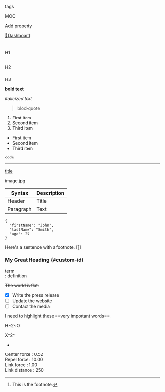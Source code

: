   
tags

MOC

Add property

[📝Dashboard](app://obsidian.md/%F0%9F%93%9DDashboard)

# 

H1

## 

H2

### 

H3

**bold text**

_italicized text_

> blockquote

1. First item
2. Second item
3. Third item

- First item
- Second item
- Third item

`code`

---

[title](https://www.example.com/)

image.jpg

|Syntax|Description|
|---|---|
|Header|Title|
|Paragraph|Text|

```
{  
  "firstName": "John",  
  "lastName": "Smith",  
  "age": 25  
}  
```

Here's a sentence with a footnote. [[1]](app://obsidian.md/index.html#fn-1-19ef48de02157bfe)

### My Great Heading {#custom-id}

term  
: definition

~~The world is flat.~~

- [x] Write the press release
- [ ] Update the website
- [ ] Contact the media

I need to highlight these ==very important words==.

H~2~O

X^2^

- 

Center force : 0.52  
Repel force : 10.00  
Link force : 1.00  
Link distance : 250

---

1. This is the footnote.[↩︎](app://obsidian.md/index.html#fnref-1-19ef48de02157bfe)